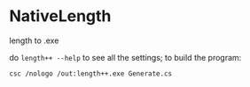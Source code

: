 # NativeLength
length to .exe

do `length++ --help` to see all the settings;
to build the program:
```
csc /nologo /out:length++.exe Generate.cs
```
